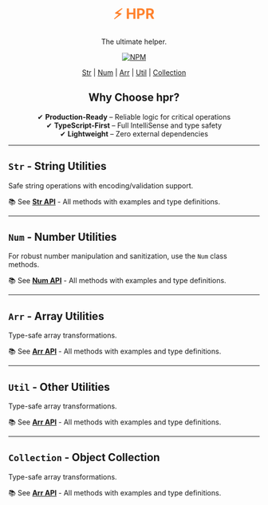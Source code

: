 <div align="center">
  <h1 style="color: #FF822D;">
    <br>
    ⚡ HPR
    <br>
  </h1>

<span>The ultimate helper.</span>

  <a href="https://www.npmjs.com/package/hpr">
   <img src="https://img.shields.io/npm/v/hpr.svg" alt="NPM" />
  </a>

[Str](#str---string-utilities)
| [Num](#num---number-utilities)
| [Arr](#arr---array-utilities)
| [Util](#util---other-utilities)
| [Collection](#collection---object-collection)

## Why Choose hpr?

✔ **Production-Ready** – Reliable logic for critical operations
<br/>
✔ **TypeScript-First** – Full IntelliSense and type safety
<br/>
✔ **Lightweight** – Zero external dependencies

</div>

---

## `Str` - String Utilities

Safe string operations with encoding/validation support.

📚 See **[Str API](docs/STR.md)** - All methods with examples and type definitions.

---

## `Num` - Number Utilities

For robust number manipulation and sanitization, use the `Num` class methods.

📚 See **[Num API](docs/NUM.md)** - All methods with examples and type definitions.

---

## `Arr` - Array Utilities

Type-safe array transformations.

📚 See **[Arr API](docs/ARR.md)** - All methods with examples and type definitions.

---

## `Util` - Other Utilities

Type-safe array transformations.

📚 See **[Arr API](docs/ARR.md)** - All methods with examples and type definitions.

---

## `Collection` - Object Collection

Type-safe array transformations.

📚 See **[Arr API](docs/ARR.md)** - All methods with examples and type definitions.
